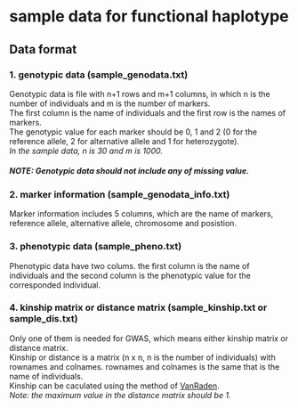 # sample data for functional haplotype

## Data format

### 1.  genotypic data (sample_genodata.txt)

Genotypic data is file with n+1  rows and m+1 columns, in which n is the number of individuals and m is the number of markers.  
The first column is the name of individuals and the first row is the names of markers.    
The genotypic value for each marker should be 0, 1 and 2 (0 for the reference allele, 2 for alternative allele and 1 for heterozygote).   
 *In the sample data, n is 30 and m is 1000.*
 
##### *NOTE: Genotypic data should not include any of missing value.*

### 2.  marker information (sample_genodata_info.txt)

Marker information includes 5 columns, which are the name of markers, reference allele, alternative allele, chromosome and posistion.

### 3.  phenotypic data (sample_pheno.txt)

Phenotypic data have two colums. the first column is the name of individuals and the second column is the phenotypic value for the corresponded individual.

### 4.  kinship matrix or distance matrix (sample_kinship.txt or sample_dis.txt)

Only one of them is needed for GWAS, which means either kinship matrix or distance matrix.   
Kinship or distance is a matrix (n x n, n is the number of individuals) with rownames and colnames. rownames and colnames is the same that is the name of individuals.   
Kinship can be caculated using the method of [VanRaden](https://github.com/Zhiwu-Zhang-Lab/GAPIT/blob/master/GAPIT.kinship.VanRaden.R).   
*Note: the maximum value in the distance matrix should be 1.*

